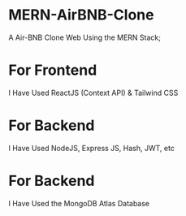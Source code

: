 # MERN-AirBNB-Clone

A Air-BNB Clone Web Using the MERN Stack;
 <h1>For Frontend</h1>
  I Have Used ReactJS (Context API) & Tailwind CSS
  <h1>For Backend</h1>
  I Have Used NodeJS, Express JS, Hash, JWT, etc
  <h1>For Backend</h1>
  I Have Used the MongoDB Atlas Database
